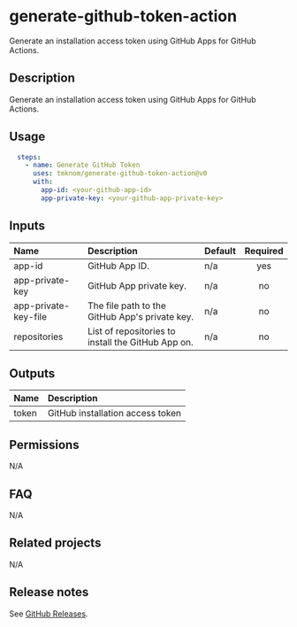 # generate-github-token-action

Generate an installation access token using GitHub Apps for GitHub Actions.

<!-- actdocs start -->

## Description

Generate an installation access token using GitHub Apps for GitHub Actions.

## Usage

```yaml
  steps:
    - name: Generate GitHub Token
      uses: tmknom/generate-github-token-action@v0
      with:
        app-id: <your-github-app-id>
        app-private-key: <your-github-app-private-key>
```

## Inputs

| Name | Description | Default | Required |
| :--- | :---------- | :------ | :------: |
| app-id | GitHub App ID. | n/a | yes |
| app-private-key | GitHub App private key. | n/a | no |
| app-private-key-file | The file path to the GitHub App's private key. | n/a | no |
| repositories | List of repositories to install the GitHub App on. | n/a | no |

## Outputs

| Name | Description |
| :--- | :---------- |
| token | GitHub installation access token |

<!-- actdocs end -->

## Permissions

N/A

## FAQ

N/A

## Related projects

N/A

## Release notes

See [GitHub Releases][releases].

[releases]: https://github.com/tmknom/generate-github-token-action/releases
